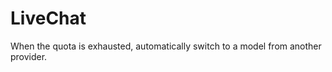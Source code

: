 # LiveChat

  

When the quota is exhausted, automatically switch to a model from another provider.
